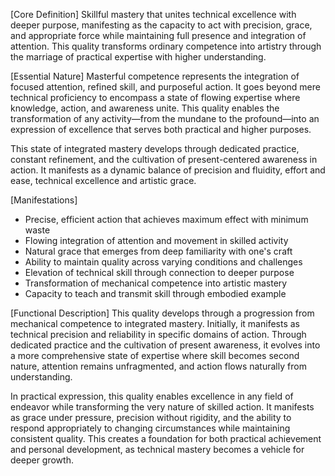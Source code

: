 [Core Definition]
Skillful mastery that unites technical excellence with deeper purpose, manifesting as the capacity to act with precision, grace, and appropriate force while maintaining full presence and integration of attention. This quality transforms ordinary competence into artistry through the marriage of practical expertise with higher understanding.

[Essential Nature]
Masterful competence represents the integration of focused attention, refined skill, and purposeful action. It goes beyond mere technical proficiency to encompass a state of flowing expertise where knowledge, action, and awareness unite. This quality enables the transformation of any activity—from the mundane to the profound—into an expression of excellence that serves both practical and higher purposes.

This state of integrated mastery develops through dedicated practice, constant refinement, and the cultivation of present-centered awareness in action. It manifests as a dynamic balance of precision and fluidity, effort and ease, technical excellence and artistic grace.

[Manifestations]
- Precise, efficient action that achieves maximum effect with minimum waste
- Flowing integration of attention and movement in skilled activity
- Natural grace that emerges from deep familiarity with one's craft
- Ability to maintain quality across varying conditions and challenges
- Elevation of technical skill through connection to deeper purpose
- Transformation of mechanical competence into artistic mastery
- Capacity to teach and transmit skill through embodied example

[Functional Description]
This quality develops through a progression from mechanical competence to integrated mastery. Initially, it manifests as technical precision and reliability in specific domains of action. Through dedicated practice and the cultivation of present awareness, it evolves into a more comprehensive state of expertise where skill becomes second nature, attention remains unfragmented, and action flows naturally from understanding.

In practical expression, this quality enables excellence in any field of endeavor while transforming the very nature of skilled action. It manifests as grace under pressure, precision without rigidity, and the ability to respond appropriately to changing circumstances while maintaining consistent quality. This creates a foundation for both practical achievement and personal development, as technical mastery becomes a vehicle for deeper growth.